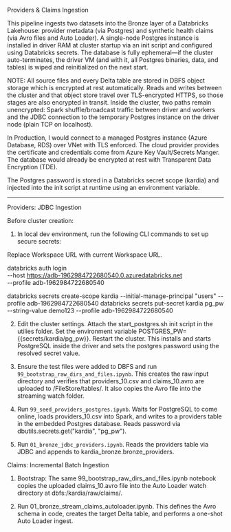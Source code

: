 Providers & Claims Ingestion

This pipeline ingests two datasets into the Bronze layer of a Databricks Lakehouse:
provider metadata (via Postgres) and synthetic health claims (via Avro files and
Auto Loader). A single-node Postgres instance is installed in driver RAM at cluster
startup via an init script and configured using Databricks secrets. The database
is fully ephemeral—if the cluster auto-terminates, the driver VM (and with it, all
Postgres binaries, data, and tables) is wiped and reinitialized on the next start.

NOTE: All source files and every Delta table are stored in DBFS object storage which is
encrypted at rest automatically. Reads and writes between the cluster and that object
store travel over TLS-encrypted HTTPS, so those stages are also encrypted in transit.
Inside the cluster, two paths remain unencrypted: Spark shuffle/broadcast traffic between
driver and workers and the JDBC connection to the temporary Postgres instance on the
driver node (plain TCP on localhost).

In Production, I would connect to a managed Postgres instance (Azure Database, RDS)
over VNet with TLS enforced. The cloud provider provides the certificate and credentials
come from Azure Key Vault/Secrets Manger. The database would already be encrypted
at rest with Transparent Data Encryption (TDE).

The Postgres password is stored in a Databricks secret scope (kardia) and injected
into the init script at runtime using an environment variable.

---

Providers: JDBC Ingestion

Before cluster creation:

1. In local dev environment, run the following CLI commands to set up secure secrets:

Replace Workspace URL with current Workspace URL.

databricks auth login \
  --host https://adb-1962984722680540.0.azuredatabricks.net \
  --profile adb-1962984722680540

databricks secrets create-scope kardia --initial-manage-principal "users" --profile adb-1962984722680540
databricks secrets put-secret kardia pg_pw --string-value demo123 --profile adb-1962984722680540

2. Edit the cluster settings. Attach the start_postgres.sh init script in the
utilies folder. Set the environment variable POSTGRES_PW={{secrets/kardia/pg_pw}}.
Restart the cluster. This installs and starts PostgreSQL inside the driver and
sets the postgres password using the resolved secret value.

3. Ensure the test files were added to DBFS and run `99_bootstrap_raw_dirs_and_files.ipynb`.
This creates the raw input directory and verifies that providers_10.csv and
claims_10.avro are uploaded to /FileStore/tables/. It also copies the Avro
file into the streaming watch folder.

4. Run `99_seed_providers_postgres.ipynb`. Waits for PostgreSQL to come online, 
loads providers_10.csv into Spark, and writes to a providers table in the embedded
Postgres database. Reads password via dbutils.secrets.get("kardia", "pg_pw").

5. Run `01_bronze_jdbc_providers.ipynb`. Reads the providers table via JDBC and
appends to kardia_bronze.bronze_providers.

Claims: Incremental Batch Ingestion

1. Bootstrap: The same 99_bootstrap_raw_dirs_and_files.ipynb notebook copies the
uploaded claims_10.avro file into the Auto Loader watch directory at dbfs:/kardia/raw/claims/.

2. Run 01_bronze_stream_claims_autoloader.ipynb. This defines the Avro schema in
code, creates the target Delta table, and performs a one-shot Auto Loader ingest.